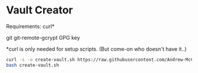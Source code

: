 # Vault Creator

Requirements:
curl*

git
git-remote-gcrypt
GPG key

*curl is only needed for setup scripts. (But come-on who doesn't have it..)

```bash
curl -s -o create-vault.sh https://raw.githubusercontent.com/Andrew-McCall/RemoteVault/refs/heads/main/create-vault.sh
bash create-vault.sh
```
